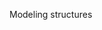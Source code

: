 <span id="title">Modeling structures</span>

<div id="body">

<include src="ooStructures/unit-inParent-asPanel.md" boilerplate />
<include src="classDiagramsBasic/unit-inParent-asPanel.md" boilerplate />
<include src="addingMoreInfo/unit-inParent-asPanel.md" boilerplate />
<include src="classDiagramsIntermediate/unit-inParent-asPanel.md" boilerplate />
<include src="classDiagramsAdvanced/unit-inParent-asPanel.md" boilerplate />
<include src="objectDiagrams/unit-inParent-asPanel.md" boilerplate />
<include src="objectOrientedDomainModels/unit-inParent-asPanel.md" boilerplate />
<include src="deploymentDiagrams/unit-inParent-asPanel.md" boilerplate />
<include src="componentDiagrams/unit-inParent-asPanel.md" boilerplate />
<include src="packageDiagrams/unit-inParent-asPanel.md" boilerplate />
<include src="compositeStructureDiagrams/unit-inParent-asPanel.md" boilerplate />

</div>
